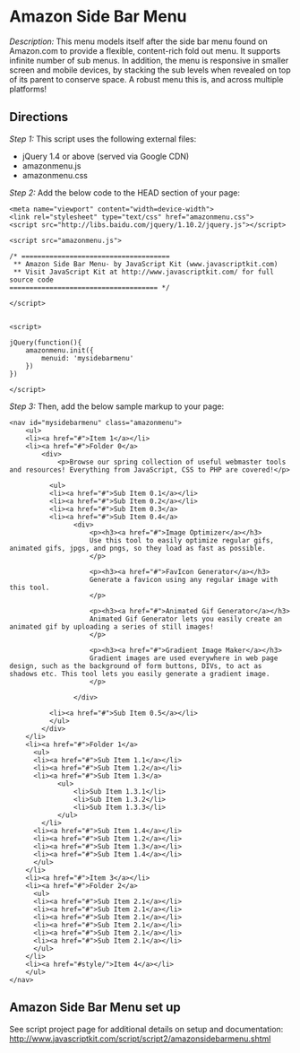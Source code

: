 # Amazon Side Bar Menu #

*Description:* This menu models itself after the side bar menu found on Amazon.com to provide a flexible, content-rich fold out menu. It supports infinite number of sub menus. In addition, the menu is responsive in smaller screen and mobile devices, by stacking the sub levels when revealed on top of its parent to conserve space. A robust menu this is, and across multiple platforms!

## Directions ##

*Step 1:* This script uses the following external files:

+ jQuery 1.4 or above (served via Google CDN)
+ amazonmenu.js
+ amazonmenu.css

*Step 2:* Add the below code to the HEAD section of your page:

	<meta name="viewport" content="width=device-width">
	<link rel="stylesheet" type="text/css" href="amazonmenu.css">
	<script src="http://libs.baidu.com/jquery/1.10.2/jquery.js"></script> 
	
	<script src="amazonmenu.js">
	
	/* =====================================
	 ** Amazon Side Bar Menu- by JavaScript Kit (www.javascriptkit.com)
	 ** Visit JavaScript Kit at http://www.javascriptkit.com/ for full source code
	===================================== */
	
	</script>
	
	
	<script>
	
	jQuery(function(){
		amazonmenu.init({
			menuid: 'mysidebarmenu'
		})
	})
	
	</script>

*Step 3:* Then, add the below sample markup to your page:

	<nav id="mysidebarmenu" class="amazonmenu">
		<ul>
		<li><a href="#">Item 1</a></li>
		<li><a href="#">Folder 0</a>
			<div>
				<p>Browse our spring collection of useful webmaster tools and resources! Everything from JavaScript, CSS to PHP are covered!</p>
	
			  <ul>
			  <li><a href="#">Sub Item 0.1</a></li>
			  <li><a href="#">Sub Item 0.2</a></li>
			  <li><a href="#">Sub Item 0.3</a>
			  <li><a href="#">Sub Item 0.4</a>
					<div>
						<p><h3><a href="#">Image Optimizer</a></h3>
						Use this tool to easily optimize regular gifs, animated gifs, jpgs, and pngs, so they load as fast as possible. 
						</p>
	
						<p><h3><a href="#">FavIcon Generator</a></h3>
						Generate a favicon using any regular image with this tool. 
						</p>
	
						<p><h3><a href="#">Animated Gif Generator</a></h3>
						Animated Gif Generator lets you easily create an animated gif by uploading a series of still images! 
						</p>
	
						<p><h3><a href="#">Gradient Image Maker</a></h3>
						Gradient images are used everywhere in web page design, such as the background of form buttons, DIVs, to act as shadows etc. This tool lets you easily generate a gradient image. 
						</p>
	
					</div>
		
			  <li><a href="#">Sub Item 0.5</a></li>
			  </ul>
			</div>
		</li>
		<li><a href="#">Folder 1</a>
		  <ul>
		  <li><a href="#">Sub Item 1.1</a></li>
		  <li><a href="#">Sub Item 1.2</a></li>
		  <li><a href="#">Sub Item 1.3</a>
				<ul>
					<li>Sub Item 1.3.1</li>
					<li>Sub Item 1.3.2</li>
					<li>Sub Item 1.3.3</li>
				</ul>
			</li>
		  <li><a href="#">Sub Item 1.4</a></li>
		  <li><a href="#">Sub Item 1.2</a></li>
		  <li><a href="#">Sub Item 1.3</a></li>
		  <li><a href="#">Sub Item 1.4</a></li>
		  </ul>
		</li>
		<li><a href="#">Item 3</a></li>
		<li><a href="#">Folder 2</a>
		  <ul>
		  <li><a href="#">Sub Item 2.1</a></li>
		  <li><a href="#">Sub Item 2.1</a></li>
		  <li><a href="#">Sub Item 2.1</a></li>
		  <li><a href="#">Sub Item 2.1</a></li>
		  <li><a href="#">Sub Item 2.1</a></li>
		  <li><a href="#">Sub Item 2.1</a></li>
		  </ul>
		</li>
		<li><a href="#style/">Item 4</a></li>
		</ul>
	</nav>

## Amazon Side Bar Menu set up ##

See script project page for additional details on setup and documentation: <http://www.javascriptkit.com/script/script2/amazonsidebarmenu.shtml>
